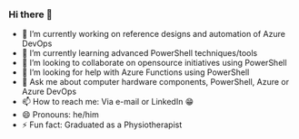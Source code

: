 ### Hi there 👋

<!--
**Manbearpiet/Manbearpiet** is a ✨ _special_ ✨ repository because its `README.md` (this file) appears on your GitHub profile.

Here are some ideas to get you started:

- 🔭 I’m currently working on ...
- 🌱 I’m currently learning ...
- 👯 I’m looking to collaborate on ...
- 🤔 I’m looking for help with ...
- 💬 Ask me about ...
- 📫 How to reach me: ...
- 😄 Pronouns: ...
- ⚡ Fun fact: ...
-->
- 🔭 I’m currently working on reference designs and automation of Azure DevOps
- 🌱 I’m currently learning advanced PowerShell techniques/tools
- 👯 I’m looking to collaborate on opensource initiatives using PowerShell
- 🤔 I’m looking for help with Azure Functions using PowerShell
- 💬 Ask me about computer hardware components, PowerShell, Azure or Azure DevOps
- 📫 How to reach me: Via e-mail or LinkedIn 😁
- 😄 Pronouns: he/him
- ⚡ Fun fact: Graduated as a Physiotherapist
